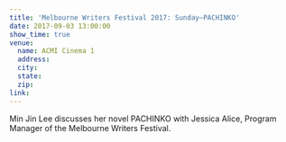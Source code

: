 ```yaml
---
title: 'Melbourne Writers Festival 2017: Sunday—PACHINKO'
date: 2017-09-03 13:00:00
show_time: true
venue:
  name: ACMI Cinema 1
  address:
  city:
  state:
  zip:
link:
---
```



Min Jin Lee discusses her novel PACHINKO with Jessica Alice, Program Manager of the Melbourne Writers Festival.